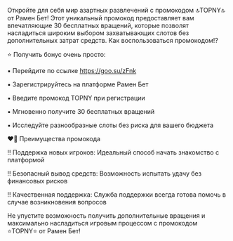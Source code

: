Откройте для себя мир азартных развлечений с промокодом 🔝TOPNY🔝 от Рамен Бет! Этот уникальный промокод предоставляет вам впечатляющие 30 бесплатных вращений, которые позволят насладиться широким выбором захватывающих слотов без дополнительных затрат средств.
Как воспользоваться промокодом⁉️

⭐ Получить бонус очень просто:

▪︎ Перейдите по ссылке https://goo.su/zFnk 

▪︎ Зарегистрируйтесь на платформе Рамен Бет

▪︎ Введите промокод TOPNY при регистрации

▪︎ Мгновенно получите 30 бесплатных вращений

▪︎ Исследуйте разнообразные слоты без риска для вашего бюджета

❤️‍🔥 Преимущества промокода

‼️ Поддержка новых игроков: Идеальный способ начать знакомство с платформой

‼️ Безопасный вывод средств: Возможность испытать удачу без финансовых рисков

‼️ Качественная поддержка: Служба поддержки всегда готова помочь в случае возникновения вопросов


Не упустите возможность получить дополнительные вращения и максимально насладиться игровым процессом с промокодом ⭐TOPNY⭐ от Рамен Бет!

